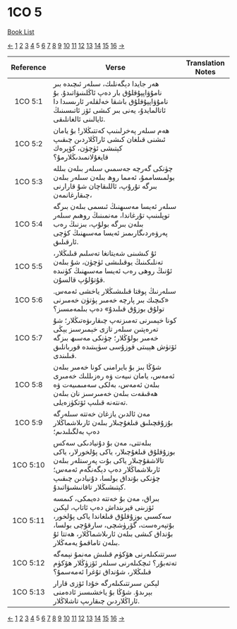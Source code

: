 # 1CO 5
[Book List](../README.md)

[<-](./chapter_4.md) [1](./chapter_1.md) [2](./chapter_2.md) [3](./chapter_3.md) [4](./chapter_4.md) 5 [6](./chapter_6.md) [7](./chapter_7.md) [8](./chapter_8.md) [9](./chapter_9.md) [10](./chapter_10.md) [11](./chapter_11.md) [12](./chapter_12.md) [13](./chapter_13.md) [14](./chapter_14.md) [15](./chapter_15.md) [16](./chapter_16.md) [->](./chapter_6.md)

| Reference | Verse | Translation Notes |
|:---------:|-------|-------------------|
|1CO 5:1|ھەر جايدا دېگەنلىك، سىلەر ئىچىدە بىر نامۇۋاپپۇقلۇق بار دەپ ئاڭلىنىۋاتىدۇ. بۇ نامۇۋاپپۇقلۇق باشقا خەلقلەر ئارىسىدا دا ئاتالمايدۇ، يەنى بىر كىشى ئۆز ئاتىسىنىڭ ئايالىنى ئالغانلىقى.||
|1CO 5:2|ھەم سىلەر پەخرلىنىپ كەتتىڭلار! بۇ يامان ئىشنى قىلغان كىشى ئاراڭلاردىن چىقىپ كېتىشى ئۈچۈن، كۆپرەك قايغۇلانمىدىڭلارمۇ؟||
|1CO 5:3|چۈنكى گەرچە جەسمىي سىلەر بىلەن بىللە بولمىساممۇ، ئەمما روھ بىلەن سىلەر بىلەن بىرگە تۇرۇپ، ئاللىقاچان شۇ قارارنى چىقارغانمەن،||
|1CO 5:4|سىلەر ئەيسا مەسىھنىڭ ئىسمى بىلەن بىرگە توپلىنىپ تۇرغاندا، مەنمىنىڭ روھىم سىلەر بىلەن بىرگە بولۇپ، بىزنىڭ رەب پەرۋەردىگارىمىز ئەيسا مەسىھنىڭ كۈچى ئارقىلىق.||
|1CO 5:5|ئۇ كىشىنى شەيتانغا تەسلىم قىلىڭلار، تەنلىكىنىڭ يوقىلىشى ئۈچۈن، شۇ بىلەن ئۇنىڭ روھى رەب ئەيسا مەسىھنىڭ كۈنىدە قۇتۇلۇپ قالسۇن.||
|1CO 5:6|سىلەرنىڭ پوقتا قىلىشىڭلار ياخشى ئەمەس. «كىچىك بىر پارچە خەمىر پۈتۈن خەمىرنى تولۇق بوزۇق قىلىدۇ» دەپ بىلمەمسىز؟||
|1CO 5:7|كونا خېمىرنى تەمىزنەپ چىقارىۋەتىڭلار؛ شۇ تەرەپتىن سىلەر تازى خېمىرسىز يېڭى خەمىر بولۇڭلار؛ چۈنكى مەسىھ بىزگە ئۆتۈش ھېيىتى قوزۇسى سۈپىتىدە قوربانلىق قىلىندى.||
|1CO 5:8|شۇڭا بىز بۇ بايرامنى كونا خەمىر بىلەن ئەمەس، يامان نىيەت ۋە رەزىللىك خەمىرى بىلەن ئەمەس، بەلكى سەمىمىيەت ۋە ھەقىقەت بىلەن خەمىرسىز نان بىلەن تەنتەنە قىلىپ ئۆتكۈزەيلى.||
|1CO 5:9|مەن ئالدىن يازغان خەتتە سىلەرگە بۇزۇقچىلىق قىلغۇچىلار بىلەن ئارىلاشماڭلار دەپ بەلگىلىدىم؛||
|1CO 5:10|بىلەتتى، مەن بۇ دۇنيادىكى سەكس بوزۇقلۇق قىلغۇچىلار، ياكى پۇلخورلار، ياكى تالاشقۇچىلار ياكى بۇت پەرستلەر بىلەن ئارىلاشماڭلار دەپ دېگەنگەم ئەمەس؛ چۈنكى بۇنداق بولسا، دۇنيادىن چىقىپ كېتىشىڭلار تاقانىشىۋاتىدۇ.||
|1CO 5:11|بىراق، مەن بۇ خەتتە دەيمكى، كىمسە ئۆزىنى قېرىنداش دەپ ئاتاپ، لېكىن سەكسىي بوزۇقلۇق قىلغاندا ياكى پۇلخور، بۇتپەرەست، گۆرۈشچى، سارقۇچى بولسا، بۇنداق كىشى بىلەن ئارىلاشماڭلار، ھەتتا ئۇ بىلەن تاماقمۇ يەمەڭلار.||
|1CO 5:12|سىرتتىكىلەرنى ھۆكۈم قىلىش مەنمۇ نېمەگە تەتەبۇر؟ ئىچكىلەرنى سىلەر ئۆزۈڭلار ھۆكۈم قىلىڭلار، شۇنداق تۇغرا ئەمەسمۇ؟||
|1CO 5:13|لېكىن سىرتتىكىلەرگە خۇدا ئۆزى قارار بېرىدۇ. شۇڭا بۇ ياخشىسىز ئادەمنى ئاراڭلاردىن چىقارىپ تاشلاڭلار.||


[<-](./chapter_4.md) [1](./chapter_1.md) [2](./chapter_2.md) [3](./chapter_3.md) [4](./chapter_4.md) 5 [6](./chapter_6.md) [7](./chapter_7.md) [8](./chapter_8.md) [9](./chapter_9.md) [10](./chapter_10.md) [11](./chapter_11.md) [12](./chapter_12.md) [13](./chapter_13.md) [14](./chapter_14.md) [15](./chapter_15.md) [16](./chapter_16.md) [->](./chapter_6.md)